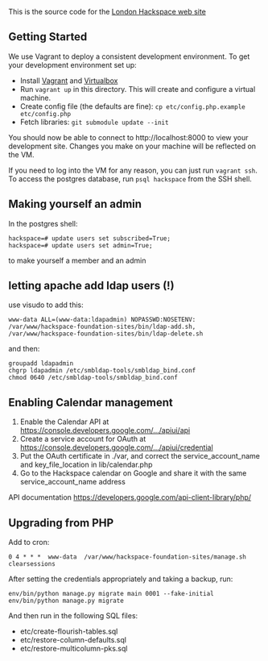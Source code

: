 This is the source code for the [London Hackspace web site](https://london.hackspace.org.uk)

## Getting Started

We use Vagrant to deploy a consistent development environment. To get
your development environment set up:

* Install [Vagrant](https://www.vagrantup.com/downloads.html) and [Virtualbox](https://www.virtualbox.org/)
* Run `vagrant up` in this directory. This will create and configure a virtual machine.
* Create config file (the defaults are fine): `cp etc/config.php.example etc/config.php`
* Fetch libraries: `git submodule update --init`

You should now be able to connect to http://localhost:8000 to view your
development site. Changes you make on your machine will be reflected
on the VM.

If you need to log into the VM for any reason, you can just run
`vagrant ssh`. To access the postgres database, run `psql
hackspace` from the SSH shell.

## Making yourself an admin
In the postgres shell:

    hackspace=# update users set subscribed=True;
    hackspace=# update users set admin=True;

to make yourself a member and an admin

## letting apache add ldap users (!)
use visudo to add this:

    www-data ALL=(www-data:ldapadmin) NOPASSWD:NOSETENV: /var/www/hackspace-foundation-sites/bin/ldap-add.sh, /var/www/hackspace-foundation-sites/bin/ldap-delete.sh

and then:

    groupadd ldapadmin
    chgrp ldapadmin /etc/smbldap-tools/smbldap_bind.conf
    chmod 0640 /etc/smbldap-tools/smbldap_bind.conf

## Enabling Calendar management
1. Enable the Calendar API at https://console.developers.google.com/.../apiui/api
2. Create a service account for OAuth at https://console.developers.google.com/.../apiui/credential
3. Put the OAuth certificate in ./var, and correct the service_account_name and key_file_location in lib/calendar.php
4. Go to the Hackspace calendar on Google and share it with the same service_account_name address

API documentation https://developers.google.com/api-client-library/php/


## Upgrading from PHP

Add to cron:

    0 4 * * *  www-data  /var/www/hackspace-foundation-sites/manage.sh clearsessions

After setting the credentials appropriately and taking a backup, run:

    env/bin/python manage.py migrate main 0001 --fake-initial
    env/bin/python manage.py migrate

And then run in the following SQL files:

 - etc/create-flourish-tables.sql
 - etc/restore-column-defaults.sql
 - etc/restore-multicolumn-pks.sql



